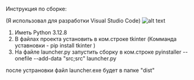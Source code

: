 Инструкция по сборке:

(Я использовал для разработки Visual Studio Code)
![alt text](https://raw.githubusercontent.com/zzzlichzzz/-/refs/heads/main/Launcher/img.bmp?raw=true)

1) Иметь Python 3.12.8
2) В файлах проекта установить в ком.строке tkinter (Комманда уставновки - pip install tkinter )
3) На файле launcher.py запустить сборку в ком.строке
                         pyinstaller --onefile --add-data "src;src" launcher.py

после устрановки файл launcher.exe будет в папке "dist"
